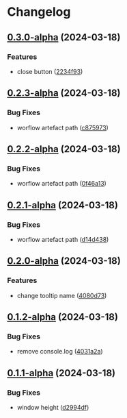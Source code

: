 # Changelog

## [0.3.0-alpha](https://github.com/jjoshm/nightwave-plaza-electron/compare/v0.2.3-alpha...v0.3.0-alpha) (2024-03-18)


### Features

* close button ([2234f93](https://github.com/jjoshm/nightwave-plaza-electron/commit/2234f93b5390ab9b28118393e3fef275fb0c38a1))

## [0.2.3-alpha](https://github.com/jjoshm/nightwave-plaza-electron/compare/v0.2.2-alpha...v0.2.3-alpha) (2024-03-18)


### Bug Fixes

* worflow artefact path ([c875973](https://github.com/jjoshm/nightwave-plaza-electron/commit/c875973e082667e3cc2c09db17698e2c204d4616))

## [0.2.2-alpha](https://github.com/jjoshm/nightwave-plaza-electron/compare/v0.2.1-alpha...v0.2.2-alpha) (2024-03-18)


### Bug Fixes

* worflow artefact path ([0f46a13](https://github.com/jjoshm/nightwave-plaza-electron/commit/0f46a13a57af993f1269c4f1e0e295880f8604ca))

## [0.2.1-alpha](https://github.com/jjoshm/nightwave-plaza-electron/compare/v0.2.0-alpha...v0.2.1-alpha) (2024-03-18)


### Bug Fixes

* worflow artefact path ([d14d438](https://github.com/jjoshm/nightwave-plaza-electron/commit/d14d438a6cda6256644f275bd3c6f25199ba1bde))

## [0.2.0-alpha](https://github.com/jjoshm/nightwave-plaza-electron/compare/v0.1.2-alpha...v0.2.0-alpha) (2024-03-18)


### Features

* change tooltip name ([4080d73](https://github.com/jjoshm/nightwave-plaza-electron/commit/4080d7388f6b87fbb71152d26fb1ac2937da9f83))

## [0.1.2-alpha](https://github.com/jjoshm/nightwave-plaza-electron/compare/v0.1.1-alpha...v0.1.2-alpha) (2024-03-18)


### Bug Fixes

* remove console.log ([4031a2a](https://github.com/jjoshm/nightwave-plaza-electron/commit/4031a2ae815d6d71a4e128febbca5a5277a6cd7d))

## [0.1.1-alpha](https://github.com/jjoshm/nightwave-plaza-electron/compare/v0.1.0-alpha...v0.1.1-alpha) (2024-03-18)


### Bug Fixes

* window height ([d2994df](https://github.com/jjoshm/nightwave-plaza-electron/commit/d2994df5616ae6711d05d0bb4f4563277d8cd8db))
